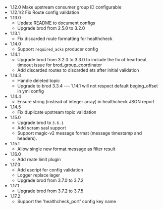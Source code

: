 - 1.12.0
    Make upstream consumer group ID configurable
- 1.12.1/2
    Fix Route config validation
- 1.13.0
    * Update README to document configs
    * Upgrade brod from 2.5.0 to 3.2.0
- 1.13.1
    * Fix discarded route formatting for healthcheck
- 1.14.0
    * Support `required_acks` producer config
- 1.14.1
    * Upgrade brod from 3.2.0 to 3.3.0 to include the fix of heartbeat timeout issue for brod_group_coordinator
    * Add discarded routes to discarded ets after initial validation
- 1.14.3
    * Handle deleted topic
    * Upgrade to brod 3.3.4 --- 1.14.1 will not respect default beging_offset in yml config
- 1.14.4
    * Ensure string (instead of integer array) in healthcheck JSON report
- 1.14.5
    * Fix duplicate upstream topic validation
- 1.15.0
    * Upgrade brod to `3.6.1`
    * Add scram sasl support
    * Support magic-v2 message format (message timestamp and headers).
- 1.15.1
    * Allow single new format message as filter result
- 1.16.0
    * Add reate limit plugin
- 1.17.0
    * Add escript for config validation
    * Logger replace lager
    * Upgrade brod from 3.7.0 to 3.7.2
- 1.17.1
    * Upgrade brod from 3.7.2 to 3.7.5
- 1.17.2
    * Support the 'healthcheck_port' config key name
